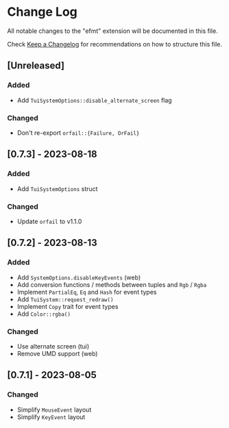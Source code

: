 # Change Log

All notable changes to the "efmt" extension will be documented in this file.

Check [Keep a Changelog](http://keepachangelog.com/) for recommendations on how to structure this file.

## [Unreleased]

### Added

- Add `TuiSystemOptions::disable_alternate_screen` flag

### Changed

- Don't re-export `orfail::{Failure, OrFail}`

## [0.7.3] - 2023-08-18

### Added

- Add `TuiSystemOptions` struct

### Changed

- Update `orfail` to v1.1.0

## [0.7.2] - 2023-08-13

### Added

- Add `SystemOptions.disableKeyEvents` (web)
- Add conversion functions / methods between tuples and `Rgb` / `Rgba`
- Implement `PartialEq`, `Eq` and `Hash` for event types
- Add `TuiSystem::request_redraw()`
- Implement `Copy` trait for event types
- Add `Color::rgba()`

### Changed

- Use alternate screen (tui)
- Remove UMD support (web)

## [0.7.1] - 2023-08-05

### Changed

- Simplify `MouseEvent` layout
- Simplify `KeyEvent` layout
